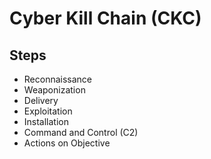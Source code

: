 # Cyber Kill Chain (CKC)

## Steps

- Reconnaissance
- Weaponization
- Delivery
- Exploitation
- Installation
- Command and Control (C2)
- Actions on Objective
